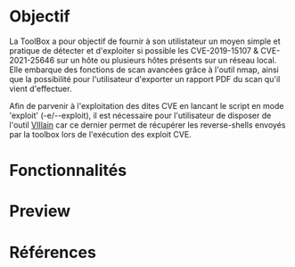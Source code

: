 

# Objectif

La ToolBox a pour objectif de fournir à son utilistateur un moyen simple et pratique de détecter et d'exploiter si possible les CVE-2019-15107 & CVE-2021-25646 sur un hôte ou plusieurs hôtes présents sur un réseau local.
Elle embarque des fonctions de scan avancées grâce à l'outil nmap, ainsi que la possibilité pour l'utilisateur d'exporter un rapport PDF du scan qu'il vient d'effectuer.

Afin de parvenir à l'exploitation des dites CVE en lancant le script en mode 'exploit' (-e/--exploit), il est nécessaire pour l'utilisateur de disposer de l'outil [VIllain](https://github.com/t3l3machus/Villain) car ce dernier permet de récupérer les reverse-shells envoyés par la toolbox lors de l'exécution des exploit CVE.

# Fonctionnalités

# Preview



# Références
